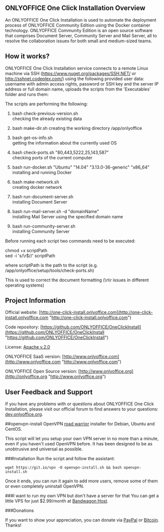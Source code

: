 
## ONLYOFFICE One Click Installation Overview

An ONLYOFFICE One Click Installation is used to automate the deployment process of ONLYOFFICE Community Edition using the Docker container technology.
ONLYOFFICE Community Edition is an open source software that comprises Document Server, Community Server and Mail Server,
all to resolve the collaboration issues for both small and medium-sized teams.


## How it works?

ONLYOFFICE One Click Installation service connects to a remote Linux machine via SSH (https://www.nuget.org/packages/SSH.NET/ or http://sshnet.codeplex.com/) using the following provided user data: username with admin access rights, password or SSH key and the server IP address or full domain name, uploads the scripts from the 'Executables' folder and runs them:

The scripts are performing the following:

1. bash check-previous-version.sh  
checking the already existing data 

2. bash make-dir.sh 
creating the working directory /app/onlyoffice

3. bash get-os-info.sh  
getting the information about the currently used OS

4. bash check-ports.sh "80,443,5222,25,143,587"  
checking ports of the current computer

5. bash run-docker.sh "Ubuntu" "14.04" "3.13.0-36-generic" "x86_64"  
installing and running Docker

6. bash make-network.sh  
creating docker network

7. bash run-document-server.sh  
installing Document Server

8. bash run-mail-server.sh -d "domainName"  
installing Mail Server using the specified domain name

8. bash run-community-server.sh  
installing Community Server


Before running each script two commands need to be executed: 

chmod +x scriptPath  
sed -i 's/\r$//' scriptPath

where scriptPath is the path to the script (e.g. /app/onlyoffice/setup/tools/check-ports.sh)

This is used to correct the document formatting (\n\r issues in different operating systems)


## Project Information

Official website: [http://one-click-install.onlyoffice.com](http://one-click-install.onlyoffice.com "http://one-click-install.onlyoffice.com")

Code repository: [https://github.com/ONLYOFFICE/OneClickInstall](https://github.com/ONLYOFFICE/OneClickInstall "https://github.com/ONLYOFFICE/OneClickInstall")

License: [Apache v.2.0](http://www.apache.org/licenses/LICENSE-2.0 "Apache v.2.0")

ONLYOFFICE SaaS version: [http://www.onlyoffice.com](http://www.onlyoffice.com "http://www.onlyoffice.com")

ONLYOFFICE Open Source version: [http://www.onlyoffice.org](http://onlyoffice.org "http://www.onlyoffice.org")


## User Feedback and Support

If you have any problems with or questions about ONLYOFFICE One Click Installation, please visit our official forum to find answers to your questions: [dev.onlyoffice.org][1].

  [1]: http://dev.onlyoffice.org

  
  ##openvpn-install
OpenVPN [road warrior](http://en.wikipedia.org/wiki/Road_warrior_%28computing%29) installer for Debian, Ubuntu and CentOS.

This script will let you setup your own VPN server in no more than a minute, even if you haven't used OpenVPN before. It has been designed to be as unobtrusive and universal as possible.

###Installation
Run the script and follow the assistant:

`wget https://git.io/vpn -O openvpn-install.sh && bash openvpn-install.sh`

Once it ends, you can run it again to add more users, remove some of them or even completely uninstall OpenVPN.

###I want to run my own VPN but don't have a server for that
You can get a little VPS for just $2.99/month at [Bandwagon Host](https://bandwagonhost.com/aff.php?aff=575&pid=12).

###Donations

If you want to show your appreciation, you can donate via [PayPal](https://www.paypal.com/cgi-bin/webscr?cmd=_s-xclick&hosted_button_id=VBAYDL34Z7J6L) or [Bitcoin](https://www.coinbase.com/Nyr). Thanks!